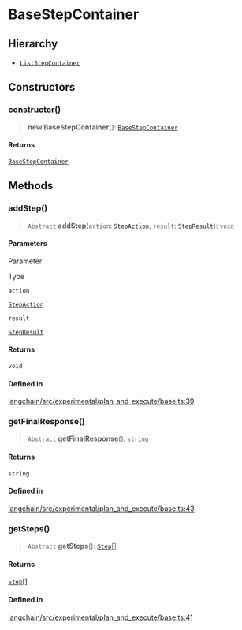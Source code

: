BaseStepContainer
=================

Hierarchy[](#hierarchy "Direct link to Hierarchy")
---------------------------------------------------

*   [`ListStepContainer`](/docs/api/experimental_plan_and_execute/classes/ListStepContainer)

Constructors[](#constructors "Direct link to Constructors")
------------------------------------------------------------

### constructor()[](#constructor "Direct link to constructor()")

> **new BaseStepContainer**(): [`BaseStepContainer`](/docs/api/experimental_plan_and_execute/classes/BaseStepContainer)

#### Returns[](#returns "Direct link to Returns")

[`BaseStepContainer`](/docs/api/experimental_plan_and_execute/classes/BaseStepContainer)

Methods[](#methods "Direct link to Methods")
---------------------------------------------

### addStep()[](#addstep "Direct link to addStep()")

> `Abstract` **addStep**(`action`: [`StepAction`](/docs/api/experimental_plan_and_execute/types/StepAction), `result`: [`StepResult`](/docs/api/experimental_plan_and_execute/types/StepResult)): `void`

#### Parameters[](#parameters "Direct link to Parameters")

Parameter

Type

`action`

[`StepAction`](/docs/api/experimental_plan_and_execute/types/StepAction)

`result`

[`StepResult`](/docs/api/experimental_plan_and_execute/types/StepResult)

#### Returns[](#returns-1 "Direct link to Returns")

`void`

#### Defined in[](#defined-in "Direct link to Defined in")

[langchain/src/experimental/plan\_and\_execute/base.ts:39](https://github.com/hwchase17/langchainjs/blob/1c1274d/langchain/src/experimental/plan_and_execute/base.ts#L39)

### getFinalResponse()[](#getfinalresponse "Direct link to getFinalResponse()")

> `Abstract` **getFinalResponse**(): `string`

#### Returns[](#returns-2 "Direct link to Returns")

`string`

#### Defined in[](#defined-in-1 "Direct link to Defined in")

[langchain/src/experimental/plan\_and\_execute/base.ts:43](https://github.com/hwchase17/langchainjs/blob/1c1274d/langchain/src/experimental/plan_and_execute/base.ts#L43)

### getSteps()[](#getsteps "Direct link to getSteps()")

> `Abstract` **getSteps**(): [`Step`](/docs/api/experimental_plan_and_execute/types/Step)\[\]

#### Returns[](#returns-3 "Direct link to Returns")

[`Step`](/docs/api/experimental_plan_and_execute/types/Step)\[\]

#### Defined in[](#defined-in-2 "Direct link to Defined in")

[langchain/src/experimental/plan\_and\_execute/base.ts:41](https://github.com/hwchase17/langchainjs/blob/1c1274d/langchain/src/experimental/plan_and_execute/base.ts#L41)